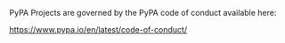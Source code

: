 PyPA Projects are governed by the PyPA code of conduct available here:

https://www.pypa.io/en/latest/code-of-conduct/
